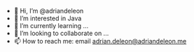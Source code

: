 - 👋 Hi, I’m @adriandeleon
- 👀 I’m interested in Java
- 🌱 I’m currently learning ...
- 💞️ I’m looking to collaborate on ...
- 📫 How to reach me: email adrian.deleon@adriandeleon.me

<!---
adriandeleon/adriandeleon is a ✨ special ✨ repository because its `README.md` (this file) appears on your GitHub profile.
You can click the Preview link to take a look at your changes.
--->
